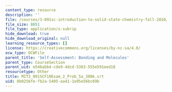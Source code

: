 ```yaml
---
content_type: resource
description: ''
file: /courses/3-091sc-introduction-to-solid-state-chemistry-fall-2010/8b0256fefb2a5495aa411e95e56bc69b_MIT3_091SCF10Exam_2_Prob_5a_300k.vtt
file_size: 8651
file_type: application/x-subrip
hide_download: true
hide_download_original: null
learning_resource_types: []
license: https://creativecommons.org/licenses/by-nc-sa/4.0/
ocw_type: OCWFile
parent_title: 'Self-Assessment: Bonding and Molecules'
parent_type: CourseSection
parent_uid: e546abb4-cde9-4dcd-5383-555e591eed18
resourcetype: Other
title: MIT3_091SCF10Exam_2_Prob_5a_300k.srt
uid: 8b0256fe-fb2a-5495-aa41-1e95e56bc69b
---
```

